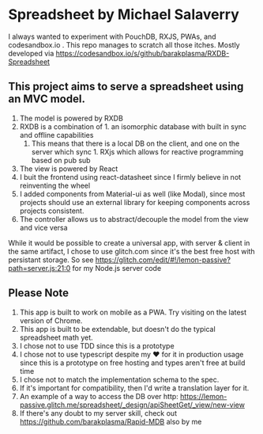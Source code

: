 # Spreadsheet by Michael Salaverry

I always wanted to experiment with PouchDB, RXJS, PWAs, and codesandbox.io . This repo manages to scratch all those itches.
Mostly developed via https://codesandbox.io/s/github/barakplasma/RXDB-Spreadsheet

## This project aims to serve a spreadsheet using an MVC model. 
1. The model is powered by RXDB
  1. RXDB is a combination of 
    1. an isomorphic database with built in sync and offline capabilities
      1. This means that there is a local DB on the client, and one on the server which sync
    1. RXjs which allows for reactive programming based on pub sub
1. The view is powered by React
  1. I buit the frontend using react-datasheet since I firmly believe in not reinventing the wheel
  1. I added components from Material-ui as well (like Modal), since most projects should use an external library for keeping components across projects consistent.
1. The controller allows us to abstract/decouple the model from the view and vice versa

While it would be possible to create a universal app, with server & client in the same artifact,
I chose to use glitch.com since it's the best free host with persistant storage.
So see https://glitch.com/edit/#!/lemon-passive?path=server.js:21:0 for my Node.js server code

## Please Note
1. This app is built to work on mobile as a PWA. Try visiting on the latest version of Chrome.
1. This app is built to be extendable, but doesn't do the typical spreadsheet math yet.
1. I chose not to use TDD since this is a prototype
1. I chose not to use typescript despite my ❤ for it in production usage since this is a prototype on free hosting and types aren't free at build time
1. I chose not to match the implementation schema to the spec. 
  1. If it's important for compatibility, then I'd write a translation layer for it.
  1. An example of a way to access the DB over http: https://lemon-passive.glitch.me/spreadsheet/_design/apiSheetGet/_view/new-view 
1. If there's any doubt to my server skill, check out https://github.com/barakplasma/Rapid-MDB also by me
